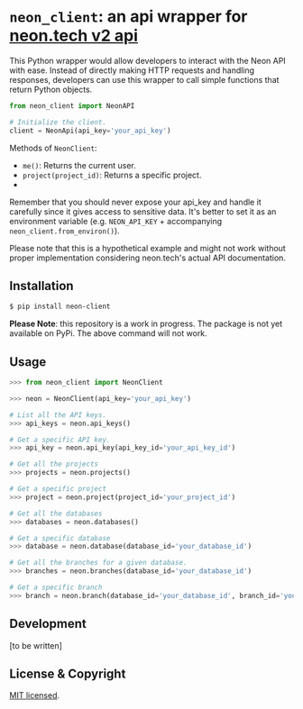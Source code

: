# `neon_client`: an api wrapper for [neon.tech v2 api](https://api-docs.neon.tech/reference/getting-started-with-neon-api)

This Python wrapper would allow developers to interact with the Neon API with ease. Instead of directly making HTTP requests and handling responses, developers can use this wrapper to call simple functions that return Python objects. 

```python
from neon_client import NeonAPI

# Initialize the client.
client = NeonApi(api_key='your_api_key')
```

Methods of `NeonClient`:

- `me()`: Returns the current user.
- `project(project_id)`: Returns a specific project.
- 

Remember that you should never expose your api_key and handle it carefully since it gives access to sensitive data. It's better to set it as an environment variable (e.g. `NEON_API_KEY` + accompanying `neon_client.from_environ()`).

Please note that this is a hypothetical example and might not work without proper implementation considering neon.tech's actual API documentation. 

## Installation

```bash
$ pip install neon-client
```

**Please Note**: this repository is a work in progress.  The package is not yet available on PyPi.  The above command will not work.

## Usage

```python
>>> from neon_client import NeonClient

>>> neon = NeonClient(api_key='your_api_key')

# List all the API keys.
>>> api_keys = neon.api_keys()

# Get a specific API key.
>>> api_key = neon.api_key(api_key_id='your_api_key_id')

# Get all the projects
>>> projects = neon.projects()

# Get a specific project
>>> project = neon.project(project_id='your_project_id')

# Get all the databases
>>> databases = neon.databases()

# Get a specific database
>>> database = neon.database(database_id='your_database_id')

# Get all the branches for a given database.
>>> branches = neon.branches(database_id='your_database_id')

# Get a specific branch
>>> branch = neon.branch(database_id='your_database_id', branch_id='your_branch_id')
```

## Development

[to be written]

## License & Copyright

[MIT licensed](./LICENSE).
